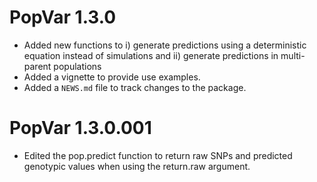 # PopVar 1.3.0

* Added new functions to i) generate predictions using a deterministic equation instead of simulations and ii) generate predictions in multi-parent populations
* Added a vignette to provide use examples.
* Added a `NEWS.md` file to track changes to the package.

# PopVar 1.3.0.001

* Edited the pop.predict function to return raw SNPs and predicted genotypic values when using the return.raw argument.